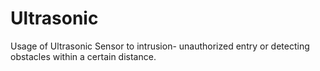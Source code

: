 # Ultrasonic
Usage of Ultrasonic Sensor to intrusion- unauthorized entry or detecting obstacles within a certain distance.
